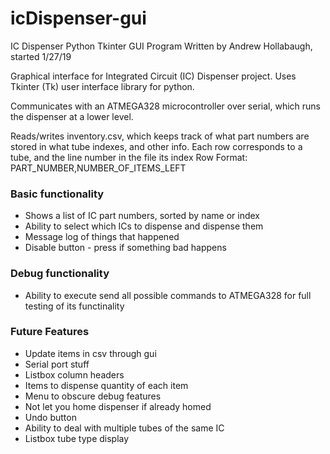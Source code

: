 # icDispenser-gui
IC Dispenser Python Tkinter GUI Program
Written by Andrew Hollabaugh, started 1/27/19

Graphical interface for Integrated Circuit (IC) Dispenser project. Uses Tkinter (Tk) user interface library
for python.

Communicates with an ATMEGA328 microcontroller over serial, which runs the dispenser at a lower level.

Reads/writes inventory.csv, which keeps track of what part numbers are stored in what tube indexes, and other info.
Each row corresponds to a tube, and the line number in the file its index
Row Format:
PART_NUMBER,NUMBER_OF_ITEMS_LEFT

### Basic functionality
- Shows a list of IC part numbers, sorted by name or index
- Ability to select which ICs to dispense and dispense them
- Message log of things that happened
- Disable button - press if something bad happens

### Debug functionality
- Ability to execute send all possible commands to ATMEGA328 for full testing of its functinality

### Future Features
- Update items in csv through gui
- Serial port stuff
- Listbox column headers
- Items to dispense quantity of each item
- Menu to obscure debug features
- Not let you home dispenser if already homed
- Undo button
- Ability to deal with multiple tubes of the same IC
- Listbox tube type display
